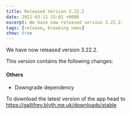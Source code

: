 ```yaml
---
title: Released Version 3.22.2
date: 2021-03-11 15:01 +0000
excerpt: We have now released version 3.22.2.
tags: [release, breaking news]
show: true
---
```


We have now released version 3.22.2.

This version contains the following changes:

#### Others

* Downgrade dependency


To download the latest version of the app head to <https://gallifrey.blyth.me.uk/downloads/stable>
